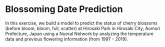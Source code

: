 # Blossoming Date Prediction

In this exercise, we build a model to predict the status of cherry blossoms (before bloom, bloom, full, scatter) at Hirosaki Park in Hirosaki City, Aomori Prefecture, Japan using a Nueral Network by analyzing the temperature data and previous flowering information (from 1997 - 2019). 
